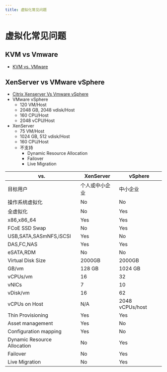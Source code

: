 ```yaml
---
title: 虚拟化常见问题
---
```


# 虚拟化常见问题

## KVM vs Vmware
- [KVM vs. VMware](https://www.redhat.com/en/topics/virtualization/kvm-vs-vmware-comparison)

## XenServer vs VMware vSphere

- [Citrix Xenserver Vs Vmware vSphere](https://www.simplilearn.com/citrix-xenserver-vs-vmware-vsphere-rar338-article)
- VMware vSphere
  - 120 VM/Host
  - 2048 GB, 2048 vdisk/Host
  - 160 CPU/Host
  - 2048 vCPU/Host
- XenServer
  - 75 VM/Host
  - 1024 GB, 512 vdisk/Host
  - 160 CPU/Host
  - 不支持
    - Dynamic Resource Allocation
    - Failover
    - Live Migration

| vs.                         | XenServer      | vSphere         |
| --------------------------- | -------------- | --------------- |
| 目标用户                    | 个人或中小企业 | 中小企业        |
| 操作系统虚拟化              | No             | No              |
| 全虚拟化                    | No             | Yes             |
| x86,x86_64                  | Yes            | Yes             |
| FCoE SSD Swap               | No             | Yes             |
| USB,SATA,SASmNFS,iSCSI      | Yes            | No              |
| DAS,FC,NAS                  | Yes            | Yes             |
| eSATA,RDM                   | No             | No              |
| Virtual Disk Size           | 2000GB         | 2000GB          |
| GB/vm                       | 128 GB         | 1024 GB         |
| vCPUs/vm                    | 16             | 32              |
| vNICs                       | 7              | 10              |
| vDisk/vm                    | 16             | 62              |
| vCPUs on Host               | N/A            | 2048 vCPUs/host |
| Thin Provisioning           | Yes            | Yes             |
| Asset management            | Yes            | No              |
| Configuration mapping       | Yes            | No              |
| Dynamic Resource Allocation | No             | Yes             |
| Failover                    | No             | Yes             |
| Live Migration              | No             | Yes             |
